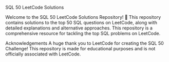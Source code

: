 SQL 50 LeetCode Solutions

Welcome to the SQL 50 LeetCode Solutions Repository! 🎉
This repository contains solutions to the top 50 SQL questions on LeetCode, along with detailed explanations and alternative approaches.
This repository is a comprehensive resource for tackling the top SQL problems on LeetCode. 


Acknowledgements
A huge thank you to LeetCode for creating the SQL 50 Challenge!
This repository is made for educational purposes and is not officially associated with LeetCode.

